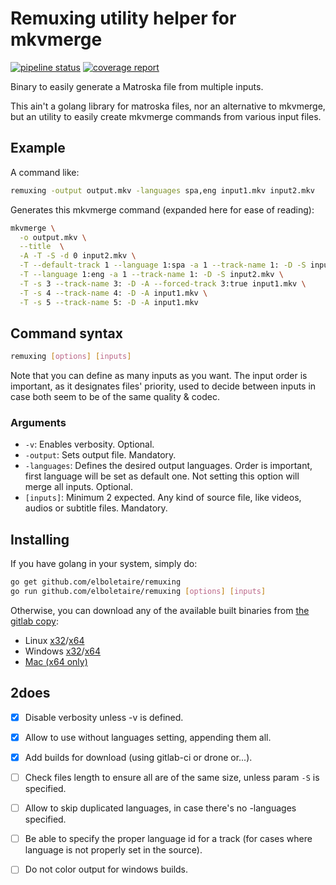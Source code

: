 Remuxing utility helper for mkvmerge
====================================

[![pipeline status][pipeline svg]][pipelines]
[![coverage report][coverage svg]][jobs]



Binary to easily generate a Matroska file from multiple inputs.

This ain't a golang library for matroska files, nor an alternative to mkvmerge, but an utility to easily create mkvmerge commands from various input files.

Example
-------

A command like:

~~~bash
remuxing -output output.mkv -languages spa,eng input1.mkv input2.mkv
~~~

Generates this mkvmerge command (expanded here for ease of reading):

~~~bash
mkvmerge \
  -o output.mkv \
  --title  \
  -A -T -S -d 0 input2.mkv \
  -T --default-track 1 --language 1:spa -a 1 --track-name 1: -D -S input1.mkv \
  -T --language 1:eng -a 1 --track-name 1: -D -S input2.mkv \
  -T -s 3 --track-name 3: -D -A --forced-track 3:true input1.mkv \
  -T -s 4 --track-name 4: -D -A input1.mkv \
  -T -s 5 --track-name 5: -D -A input1.mkv
~~~

Command syntax
--------------

~~~bash
remuxing [options] [inputs]
~~~

Note that you can define as many inputs as you want. The input order is important, as it designates files' priority, used to decide between inputs in case both seem to be of the same quality & codec.

### Arguments

- `-v`: Enables verbosity. Optional.
- `-output`: Sets output file. Mandatory.
- `-languages`: Defines the desired output languages. Order is important, first language will be set as default one. Not setting this option will merge all inputs. Optional.
- `[inputs]`: Minimum 2 expected. Any kind of source file, like videos, audios or subtitle files. Mandatory.

Installing
----------

If you have golang in your system, simply do:

~~~bash
go get github.com/elboletaire/remuxing
go run github.com/elboletaire/remuxing [options] [inputs]
~~~

Otherwise, you can download any of the available built binaries from [the gitlab copy][binaries]:

- Linux [x32][linux x32]/[x64][linux x64]
- Windows [x32][win x32]/[x64][win x64]
- [Mac (x64 only)][mac]

2does
-----

- [x] Disable verbosity unless -v is defined.
- [x] Allow to use without languages setting, appending them all.
- [x] Add builds for download (using gitlab-ci or drone or...).
- [ ] Check files length to ensure all are of the same size, unless param `-S` is specified.
- [ ] Allow to skip duplicated languages, in case there's no -languages specified.
- [ ] Be able to specify the proper language id for a track (for cases where language is not properly set in the source).
- [ ] Do not color output for windows builds.


[pipeline svg]: https://gitlab.com/elboletaire/remuxing/badges/master/pipeline.svg
[pipelines]: https://gitlab.com/elboletaire/remuxing/pipelines
[coverage svg]: https://gitlab.com/elboletaire/remuxing/badges/master/coverage.svg
[jobs]: https://gitlab.com/elboletaire/remuxing/-/jobs
[golang]: https://golang.org/
[binaries]: https://gitlab.com/elboletaire/remuxing

[linux x64]: https://gitlab.com/elboletaire/remuxing/-/jobs/artifacts/master/download?job=build%3Alinux-x64
[linux x32]: https://gitlab.com/elboletaire/remuxing/-/jobs/artifacts/master/download?job=build%3Alinux-x32
[win x32]: https://gitlab.com/elboletaire/remuxing/-/jobs/artifacts/master/download?job=build%3Awindows-x32
[win x64]: https://gitlab.com/elboletaire/remuxing/-/jobs/artifacts/master/download?job=build%3Awindows-x64
[mac]: https://gitlab.com/elboletaire/remuxing/-/jobs/artifacts/master/download?job=build%3Amac-x64
